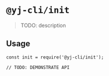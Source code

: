 # `@yj-cli/init`

> TODO: description

## Usage

```
const init = require('@yj-cli/init');

// TODO: DEMONSTRATE API
```
